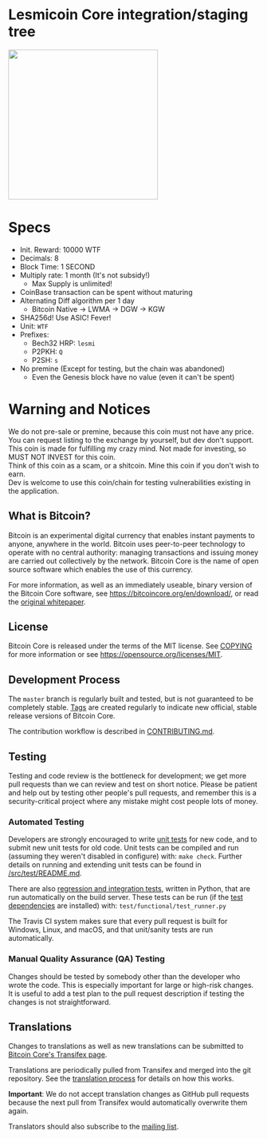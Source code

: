 Lesmicoin Core integration/staging tree
=====================================

<img src="https://cdn.rawgit.com/nao20010128nao/lesmicoin/master/lesmicoin.svg" width="300px">

# Specs
- Init. Reward: 10000 WTF
- Decimals: 8
- Block Time: 1 SECOND
- Multiply rate: 1 month (It's not subsidy!)
  - Max Supply is unlimited!
- CoinBase transaction can be spent without maturing
- Alternating Diff algorithm per 1 day
  - Bitcoin Native -> LWMA -> DGW -> KGW
- SHA256d! Use ASIC! Fever!
- Unit: `WTF`
- Prefixes:
  - Bech32 HRP: `lesmi`
  - P2PKH: `Q`
  - P2SH: `s`
- No premine (Except for testing, but the chain was abandoned)
  - Even the Genesis block have no value (even it can't be spent)

# Warning and Notices
We do not pre-sale or premine, because this coin must not have any price.
You can request listing to the exchange by yourself, but dev don't support.    
This coin is made for fulfilling my crazy mind. Not made for investing, so MUST NOT INVEST for this coin.    
Think of this coin as a scam, or a shitcoin. Mine this coin if you don't wish to earn.    
Dev is welcome to use this coin/chain for testing vulnerabilities existing in the application.


What is Bitcoin?
----------------

Bitcoin is an experimental digital currency that enables instant payments to
anyone, anywhere in the world. Bitcoin uses peer-to-peer technology to operate
with no central authority: managing transactions and issuing money are carried
out collectively by the network. Bitcoin Core is the name of open source
software which enables the use of this currency.

For more information, as well as an immediately useable, binary version of
the Bitcoin Core software, see https://bitcoincore.org/en/download/, or read the
[original whitepaper](https://bitcoincore.org/bitcoin.pdf).

License
-------

Bitcoin Core is released under the terms of the MIT license. See [COPYING](COPYING) for more
information or see https://opensource.org/licenses/MIT.

Development Process
-------------------

The `master` branch is regularly built and tested, but is not guaranteed to be
completely stable. [Tags](https://github.com/bitcoin/bitcoin/tags) are created
regularly to indicate new official, stable release versions of Bitcoin Core.

The contribution workflow is described in [CONTRIBUTING.md](CONTRIBUTING.md).

Testing
-------

Testing and code review is the bottleneck for development; we get more pull
requests than we can review and test on short notice. Please be patient and help out by testing
other people's pull requests, and remember this is a security-critical project where any mistake might cost people
lots of money.

### Automated Testing

Developers are strongly encouraged to write [unit tests](src/test/README.md) for new code, and to
submit new unit tests for old code. Unit tests can be compiled and run
(assuming they weren't disabled in configure) with: `make check`. Further details on running
and extending unit tests can be found in [/src/test/README.md](/src/test/README.md).

There are also [regression and integration tests](/test), written
in Python, that are run automatically on the build server.
These tests can be run (if the [test dependencies](/test) are installed) with: `test/functional/test_runner.py`

The Travis CI system makes sure that every pull request is built for Windows, Linux, and macOS, and that unit/sanity tests are run automatically.

### Manual Quality Assurance (QA) Testing

Changes should be tested by somebody other than the developer who wrote the
code. This is especially important for large or high-risk changes. It is useful
to add a test plan to the pull request description if testing the changes is
not straightforward.

Translations
------------

Changes to translations as well as new translations can be submitted to
[Bitcoin Core's Transifex page](https://www.transifex.com/projects/p/bitcoin/).

Translations are periodically pulled from Transifex and merged into the git repository. See the
[translation process](doc/translation_process.md) for details on how this works.

**Important**: We do not accept translation changes as GitHub pull requests because the next
pull from Transifex would automatically overwrite them again.

Translators should also subscribe to the [mailing list](https://groups.google.com/forum/#!forum/bitcoin-translators).
